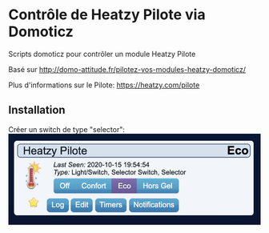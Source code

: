 # Contrôle de Heatzy Pilote via Domoticz

Scripts domoticz pour contrôler un module Heatzy Pilote

Basé sur http://domo-attitude.fr/pilotez-vos-modules-heatzy-domoticz/

Plus d'informations sur le Pilote: https://heatzy.com/pilote

## Installation

Créer un switch de type "selector":
![switch Heatzy Pilote](https://github.com/lordgun/domoticz-heatzy/blob/main/doc/domoticz-heatzy-switch-pilote.png?raw=true)
